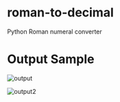 # roman-to-decimal
Python Roman numeral converter

# Output Sample
![output](https://user-images.githubusercontent.com/48626600/65861977-ec7ffb80-e375-11e9-8eb5-a64db6d315bd.PNG)

![output2](https://user-images.githubusercontent.com/48626600/65862131-3cf75900-e376-11e9-89b7-9dc3a6227579.PNG)


